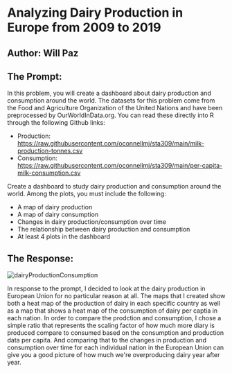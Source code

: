 # Analyzing Dairy Production in Europe from 2009 to 2019

## Author: Will Paz

## The Prompt:

In this problem, you will create a dashboard about dairy production and consumption around the world. The datasets for this problem come from the Food and Agriculture Organization of the United Nations and have been preprocessed by OurWorldInData.org. You can read these directly into R through the following Github links:

  * Production: https://raw.githubusercontent.com/oconnellmj/sta309/main/milk-production-tonnes.csv
  * Consumption: https://raw.githubusercontent.com/oconnellmj/sta309/main/per-capita-milk-consumption.csv

Create a dashboard to study dairy production and consumption around the world. Among the plots, you must include the following:

  * A map of dairy production
  * A map of dairy consumption
  * Changes in dairy production/consumption over time
  * The relationship between dairy production and consumption
  * At least 4 plots in the dashboard

## The Response:

![dairyProductionConsumption](https://github.com/WillPaz16/sta309_dairy_midterm2/assets/144275029/c44eaed5-bee6-457a-ac9c-0bc7421f4a1f)

In response to the prompt, I decided to look at the dairy production in European Union for no particular reason at all. The maps that I created show both a heat map of the production of dairy in each specific country as well as a map that shows a heat map of the consumption of dairy per captia in each nation. In order to compare the prodction and consumption, I chose a simple ratio that represents the scaling factor of how much more diary is produced compare to consumed based on the consumption and production data per capita. And comparing that to the changes in production and consumption over time for each individual nation in the European Union can give you a good picture of how much we're overproducing dairy year after year. 
